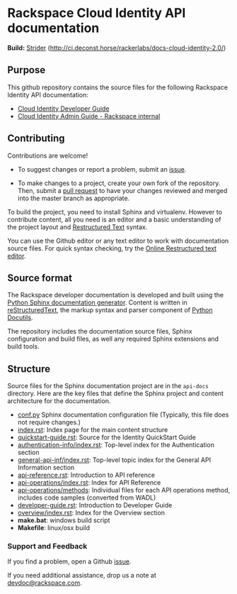 # Rackspace Cloud Identity API documentation

**Build:** [Strider](http://ci.deconst.horse/) (http://ci.deconst.horse/rackerlabs/docs-cloud-identity-2.0/)

## Purpose

This github repository contains the source files for the following Rackspace Identity API documentation:

* [Cloud Identity Developer Guide](https://developer.rackspace.com/docs/cloud-identity/v2/developer-guide/)
* [Cloud Identity Admin Guide - Rackspace internal](http://docs-internal.rackspace.com/auth/api/v2.0/auth-admin-devguide/content/QuickStart-000.html/)

## Contributing

Contributions are welcome! 

* To suggest changes or report a problem, submit an [issue](https://github.com/rackerlabs/docs-cloud-identity/issues). 

* To make changes to a project, create your own fork of the repository. Then, submit a [pull 
request](https://github.com/rackerlabs/docs-cloud-identity/compare?expand=1) to have your changes reviewed 
and merged into the master branch as appropriate.

To build the project, you need to install Sphinx and virtualenv.  However to contribute content, all you need is an editor and a 
basic understanding of the project layout and [Restructured Text](http://sphinx-doc.org/rest.html) syntax.

You can use the Github editor or any text editor to work with documentation source files. For quick syntax checking, try the 
[Online Restructured text editor](http://rst.ninjs.org/). 

## Source format

The Rackspace developer documentation is developed and built using the [Python Sphinx documentation generator](http://sphinx-doc.org/). Content is 
written in [reStructuredText](http://sphinx-doc.org/rest.html), the markup syntax and parser component of 
[Python Docutils](http://docutils.sourceforge.net/index.html).

The repository includes the documentation source files, 
Sphinx configuration and build files, as well any required Sphinx 
extensions and build tools. 

## Structure

Source files for the Sphinx documentation project are in the ``api-docs`` directory. Here are the key files that define 
the Sphinx project and content architecture for the documentation. 

* [conf.py](https://github.com/rackerlabs/docs-cloud-identity/blob/master/api-docs/conf.py) Sphinx documentation configuration file (Typically, this file does not require changes.)
* [index.rst](https://github.com/rackerlabs/docs-cloud-identity/blob/master/api-docs/index.rst): Index page for the main content structure
* [quickstart-guide.rst](https://github.com/rackerlabs/docs-cloud-identity/blob/master/api-docs/quickstart-guide.rst): Source for the Identity QuickStart Guide
* [authentication-info/index.rst](https://github.com/rackerlabs/docs-cloud-identity/tree/master/api-docs/authentication-info): Top-level index for the Authentication section
* [general-api-inf/index.rst](https://github.com/rackerlabs/docs-cloud-identity/tree/master/api-docs/general-api-info): Top-level topic index for the General API Information section
* [api-reference.rst](https://github.com/rackerlabs/docs-cloud-identity/blob/master/api-docs/api-reference.rst): Introduction to API reference
* [api-operations/index.rst](https://github.com/rackerlabs/docs-cloud-identity/blob/master/api-docs/api-operations/index.rst): Index for API Reference
* [api-operations/methods](https://github.com/rackerlabs/docs-cloud-identity/tree/master/api-docs/api-operations/methods): 
Individual files for each API operations method, includes code samples (converted from WADL)
* [developer-guide.rst](https://github.com/rackerlabs/docs-cloud-identity/blob/master/api-docs/developer-guide.rst): Introduction to Developer Guide
* [overview/index.rst](https://github.com/rackerlabs/docs-cloud-identity/blob/master/api-docs/overview/index.rst): Index for the Overview section
* **make.bat**: windows build script
* **Makefile**: linux/osx build

### Support and Feedback

If you find a problem, open a Github [issue](https://github.com/rackerlabs/docs-cloud-identity/issues).

If you need additional assistance, drop us a note at [devdoc@rackspace.com](mailto:devdoc@rackspace.com).

